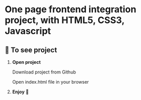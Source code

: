 # One page frontend integration project, with HTML5, CSS3, Javascript

## 🚀 To see project

1.  **Open project**

    Download project from Github

    Open index.html file in your browser

1.  **Enjoy** 🚀

